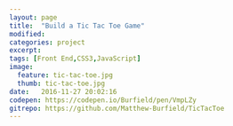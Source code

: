 ```yaml
---
layout: page
title:  "Build a Tic Tac Toe Game"
modified:
categories: project
excerpt:
tags: [Front End,CSS3,JavaScript]
image: 
  feature: tic-tac-toe.jpg
  thumb: tic-tac-toe.jpg
date:   2016-11-27 20:02:16
codepen: https://codepen.io/Burfield/pen/VmpLZy
gitrepo: https://github.com/Matthew-Burfield/TicTacToe
---
```


